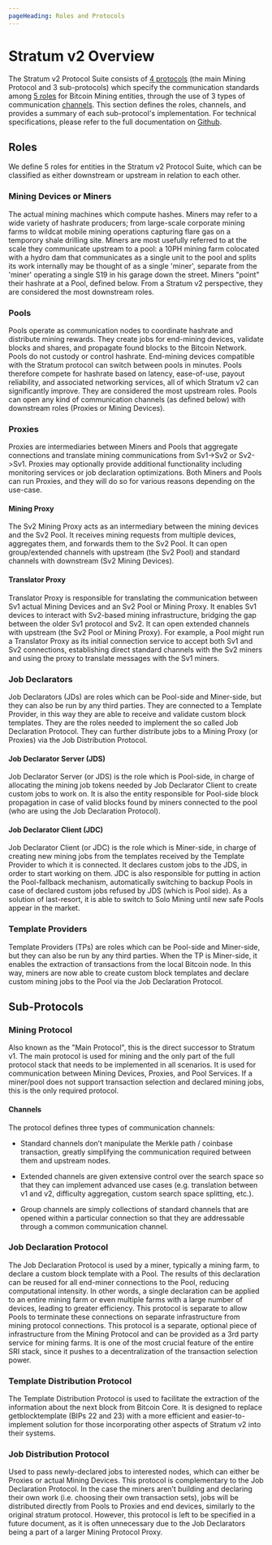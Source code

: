 ```yaml
---
pageHeading: Roles and Protocols
---
```


# Stratum v2 Overview

The Stratum v2 Protocol Suite consists of [4 protocols](#sub-protocols) (the main Mining Protocol and 3 sub-protocols) which specify the communication standards among [5 roles](#roles) for Bitcoin Mining entities, through the use of 3 types of communication [channels](#channels). This section defines the roles, channels, and provides a summary of each sub-protocol's implementation. For technical specifications, please refer to the full documentation on [Github](https://www.github.com/stratum-mining/sv2-spec).

## Roles

We define 5 roles for entities in the Stratum v2 Protocol Suite, which can be classified as either downstream or upstream in relation to each other.

### Mining Devices or Miners

The actual mining machines which compute hashes. Miners may refer to a wide variety of hashrate producers; from large-scale corporate mining farms to wildcat mobile mining operations capturing flare gas on a temporory shale drilling site. Miners are most usefully referred to at the scale they communicate upstream to a pool: a 10PH mining farm colocated with a hydro dam that communicates as a single unit to the pool and splits its work internally may be thought of as a single 'miner', separate from the 'miner' operating a single S19 in his garage down the street. Miners "point" their hashrate at a Pool, defined below. From a Stratum v2 perspective, they are considered the most downstream roles.

### Pools 

Pools operate as communication nodes to coordinate hashrate and distribute mining rewards. They create jobs for end-mining devices, validate blocks and shares, and propagate found blocks to the Bitcoin Network. Pools do not custody or control hashrate. End-mining devices compatible with the Stratum protocol can switch between pools in minutes. Pools therefore compete for hashrate based on latency, ease-of-use, payout reliability, and associated networking services, all of which Stratum v2 can significantly improve. They are considered the most upstream roles. Pools can open any kind of communication channels (as defined below) with downstream roles (Proxies or Mining Devices).


### Proxies

Proxies are intermediaries between Miners and Pools that aggregate connections and translate mining communications from Sv1->Sv2 or Sv2->Sv1. Proxies may optionally provide additional functionality including monitoring services or job declaration optimizations. Both Miners and Pools can run Proxies, and they will do so for various reasons depending on the use-case.

#### Mining Proxy

The Sv2 Mining Proxy acts as an intermediary between the mining devices and the Sv2 Pool. It receives mining requests from multiple devices, aggregates them, and forwards them to the Sv2 Pool. It can open group/extended channels with upstream (the Sv2 Pool) and standard channels with downstream (Sv2 Mining Devices).

#### Translator Proxy

Translator Proxy is responsible for translating the communication between Sv1 actual Mining Devices and an Sv2 Pool or Mining Proxy. It enables Sv1 devices to interact with Sv2-based mining infrastructure, bridging the gap between the older Sv1 protocol and Sv2. It can open extended channels with upstream (the Sv2 Pool or Mining Proxy).
For example, a Pool might run a Translator Proxy as its initial connection service to accept both Sv1 and Sv2 connections, establishing direct standard channels with the Sv2 miners and using the proxy to translate messages with the Sv1 miners.

### Job Declarators

Job Declarators (JDs) are roles which can be Pool-side and Miner-side, but they can also be run by any third parties. They are connected to a Template Provider, in this way they are able to receive and validate custom block templates. They are the roles needed to implement the so called Job Declaration Protocol. They can further distribute jobs to a Mining Proxy (or Proxies) via the Job Distribution Protocol.

#### Job Declarator Server (JDS)

Job Declarator Server (or JDS) is the role which is Pool-side, in charge of allocating the mining job tokens needed by Job Declarator Client to create custom jobs to work on. It is also the entity responsible for Pool-side block propagation in case of valid blocks found by miners connected to the pool (who are using the Job Declaration Protocol).

#### Job Declarator Client (JDC)

Job Declarator Client (or JDC) is the role which is Miner-side, in charge of creating new mining jobs from the templates received by the Template Provider to which it is connected. It declares custom jobs to the JDS, in order to start working on them. JDC is also responsible for putting in action the Pool-fallback mechanism, automatically switching to backup Pools in case of declared custom jobs refused by JDS (which is Pool side). As a solution of last-resort, it is able to switch to Solo Mining until new safe Pools appear in the market.

### Template Providers

Template Providers (TPs) are roles which can be Pool-side and Miner-side, but they can also be run by any third parties. When the TP is Miner-side, it enables the extraction of transactions from the local Bitcoin node. In this way, miners are now able to create custom block templates and declare custom mining jobs to the Pool via the Job Declaration Protocol.


## Sub-Protocols

### Mining Protocol

Also known as the "Main Protocol", this is the direct successor to Stratum v1. The main protocol is used for mining and the only part of the full protocol stack that needs to be implemented in all scenarios. It is used for communication between Mining Devices, Proxies, and Pool Services. If a miner/pool does not support transaction selection and declared mining jobs, this is the only required protocol.
#### Channels
The protocol defines three types of communication channels:

- Standard channels don’t manipulate the Merkle path / coinbase transaction, greatly simplifying the communication required between them and upstream nodes.

- Extended channels are given extensive control over the search space so that they can implement advanced use cases (e.g. translation between v1 and v2, difficulty aggregation, custom search space splitting, etc.).

- Group channels are simply collections of standard channels that are opened within a particular connection so that they are addressable through a common communication channel.

### Job Declaration Protocol

The Job Declaration Protocol is used by a miner, typically a mining farm, to declare a custom block template with a Pool. The results of this declaration can be reused for all end-miner connections to the Pool, reducing computational intensity. In other words, a single declaration can be applied to an entire mining farm or even multiple farms with a large number of devices, leading to greater efficiency. This protocol is separate to allow Pools to terminate these connections on separate infrastructure from mining protocol connections. This protocol is a separate, optional piece of infrastructure from the Mining Protocol and can be provided as a 3rd party service for mining farms. It is one of the most crucial feature of the entire SRI stack, since it pushes to a decentralization of the transaction selection power.

### Template Distribution Protocol

The Template Distribution Protocol is used to facilitate the extraction of the information about the next block from Bitcoin Core. It is designed to replace getblocktemplate (BIPs 22 and 23) with a more efficient and easier-to-implement solution for those incorporating other aspects of Stratum v2 into their systems.

### Job Distribution Protocol

Used to pass newly-declared jobs to interested nodes, which can either be Proxies or actual Mining Devices. This protocol is complementary to the Job Declaration Protocol. In the case the miners aren’t building and declaring their own work (i.e. choosing their own transaction sets), jobs will be distributed directly from Pools to Proxies and end devices, similarly to the original stratum protocol. However, this protocol is left to be specified in a future document, as it is often unnecessary due to the Job Declarators being a part of a larger Mining Protocol Proxy.
